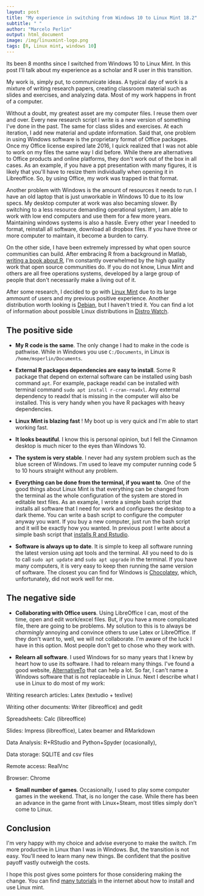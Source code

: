 ```yaml
---
layout: post
title: "My experience in switching from Windows 10 to Linux Mint 18.2"
subtitle: " "
author: "Marcelo Perlin"
output: html_document
image: /img/linuxmint-logo.png
tags: [R, Linux mint, windows 10]
---
```


Its been 8 months since I switched from Windows 10 to Linux Mint. In this post I'll talk about my experience as a scholar and R user in this transition.

My work is, simply put, to communicate ideas. A typical day of work is a mixture of writing research papers, creating classroom material such as slides and exercises, and analyzing data. Most of my work happens in front of a computer.

Without a doubt, my greatest asset are my computer files. I reuse them over and over. Every new research script I write is a new version of something I've done in the past. The same for class slides and exercises. At each iteration, I add new material and update information. Said that, one problem in using Windows software is the proprietary format of Office packages. Once my Office license expired late 2016, I quick realized that I was not able to work on my files the same way I did before. While there are alternatives to Office products and online platforms, they don't work out of the box in all cases. As an example, if you have a ppt presentation with many figures, it is likely that you'll have to resize them individually when opening it in Libreoffice. So, by using Office, my work was trapped in that format.

Another problem with Windows is the amount of resources it needs to run. I have an old laptop that is just unworkable in Windows 10 due to its low specs. My desktop computer at work was also becaming slower. By switching to a less resource demanding operational system, I am able to work with low end computers and use them for a few more years. Maintaining windows systems is also a hassle. Every other year I needed to format, reinstall all software, download all dropbox files. If you have three or more computer to maintain, it become a burden to carry.

On the other side, I have been extremely impressed by what open source communities can build. After embracing R from a background in Matlab, [writing a book about R](https://sites.google.com/view/pafdR/home), I'm constantly overwhelmed by the high quality work that open source communities do. If you do not know, Linux Mint and others are all free operations systems, developed by a large group of people that don't necessarily make a living out of it. 

After some research, I decided to go with [Linux Mint](https://www.linuxmint.com/) due to its large ammount of users and my previous positive experience. Another distribution worth looking is [Debian](https://www.debian.org/), but I haven't tried it. You can find a lot of information about possible Linux distributions in [Distro Watch](https://distrowatch.com/).


## The positive side

- **My R code is the same**. The only change I had to make in the code is pathwise. While in Windows you use `C:/Documents`, in Linux is `/home/msperlin/Documents`. 

- **External R packages dependencies are easy to install**. Some R package that depend on external software can be installed using bash command `apt`. For example, package readxl can be installed with terminal command `sudo apt install r-cran-readxl`. Any external dependency to readxl that is missing in the computer will also be installed. This is very handy when you have R packages with heavy dependencies.

- **Linux Mint is blazing fast** ! My boot up is very quick and I'm able to start working fast.

- **It looks beautiful**. I know this is personal opinion, but I fell the Cinnamon desktop is much nicer to the eyes than Windows 10.

- **The system is very stable**. I never had any system problem such as the blue screen of Windows. I'm used to leave my computer running code 5 to 10 hours straight without any problem.

- **Everything can be done from the terminal, if you want to**. One of the good things about Linux Mint is that everything can be changed from the terminal as the whole configuration of the system are stored in editable text files. As an example, I wrote a simple bash script that installs all software that I need for work and configures the desktop to a dark theme. You can write a bash script to configure the computer anyway you want. If you buy a new computer, just run the bash script and it will be exactly how you wanted. In previous post I write about a simple bash script that [installs R and Rstudio](https://msperlin.github.io/2017-06-01-Instaling-R-in-Linux/).  

- **Software is always up to date**. It is simple to keep all software running the latest version using apt tools and the terminal. All you need to do is to call `sudo apt update` and `sudo apt upgrade` in the terminal. If you have many computers, it is very easy to keep then running the same version of software.  The closest you can find for Windows is [Chocolatey](https://chocolatey.org/), which, unfortunately, did not work well for me.

 
## The negative side

- **Collaborating with Office users**. Using LibreOffice I can, most of the time, open and edit work/excel files. But, if you have a more complicated file, there are going to be problems. My solution to this is to always be _charmingly_ annoying and convince others to use Latex or LibreOffice. If they don't want to, well, we will not collaborate. I'm aware of the luck I have in this option. Most people don't get to chose who they work with.

- **Relearn all software**. I used Windows for so many years that I knew by heart how to use its software. I had to relearn many things. I've found a good website, [AlternativeTo](http://alternativeto.net/) that can help a lot. So far, I can't name a Windows software that is not replaceable in Linux. Next I describe  what I use in Linux to do most of my work:

Writing research articles: Latex (textudio + texlive)

Writing other documents: Writer (libreoffice) and gedit

Spreadsheets: Calc (libreoffice)

Slides: Impress (libreoffice), Latex beamer and RMarkdown

Data Analysis: R+RStudio and Python+Spyder (ocasionally), 

Data storage: SQLITE and csv files

Remote access: RealVnc

Browser: Chrome

- **Small number of games**. Occasionally, I used to play some computer games in the weekend. That, is no longer the case. While there has been an advance in the game front with Linux+Steam, most titles simply don't come to Linux.


## Conclusion

I'm very happy with my choice and advise everyone to make the switch. I'm more productive in Linux than I was in Windows. But, the transition is not easy. You'll need to learn many new things. Be confident that the positive payoff vastly outweigh the costs. 

I hope this post gives some pointers for those considering making the change. You can find [many tutorials](https://www.google.com.br/search?q=how+to+install+linux+mint&oq=how+to+install+linux+mint&aqs=chrome..69i57l2j69i60l3j69i59.2670j0j4&sourceid=chrome&ie=UTF-8) in the internet about how to install and use Linux mint.

